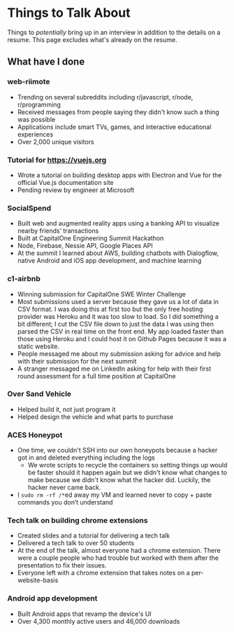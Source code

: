 # Things to Talk About

Things to _potentially_ bring up in an interview in addition to the details on a resume. This page excludes what's already on the resume.

## What have I done

### web-riimote

- Trending on several subreddits including r/javascript, r/node, r/programming
- Received messages from people saying they didn't know such a thing was possible
- Applications include smart TVs, games, and interactive educational experiences
- Over 2,000 unique visitors

### Tutorial for https://vuejs.org

- Wrote a tutorial on building desktop apps with Electron and Vue for the official Vue.js documentation site
- Pending review by engineer at Microsoft

### SocialSpend

- Built web and augmented reality apps using a banking API to visualize nearby friends’ transactions
- Built at CapitalOne Engineering Summit Hackathon
- Node, Firebase, Nessie API, Google Places API
- At the summit I learned about AWS, building chatbots with Dialogflow, native Android and iOS app development, and machine learning

### c1-airbnb

- Winning submission for CapitalOne SWE Winter Challenge
- Most submissions used a server because they gave us a lot of data in CSV format. I was doing this at first too but the only free hosting provider was Heroku and it was too slow to load. So I did something a bit different; I cut the CSV file down to just the data I was using then parsed the CSV in real time on the front end. My app loaded faster than those using Heroku and I could host it on Github Pages because it was a static website.
- People messaged me about my submission asking for advice and help with their submission for the next summit
- A stranger messaged me on LinkedIn asking for help with their first round assessment for a full time position at CapitalOne

### Over Sand Vehicle

- Helped build it, not just program it
- Helped design the vehicle and what parts to purchase

### ACES Honeypot

- One time, we couldn't SSH into our own honeypots because a hacker got in and deleted everything including the logs
  - We wrote scripts to recycle the containers so setting things up would be faster should it happen again but we didn't know what changes to make because we didn't know what the hacker did. Luckily, the hacker never came back.
- I `sudo rm -rf /*`ed away my VM and learned never to copy + paste commands you don’t understand

### Tech talk on building chrome extensions

- Created slides and a tutorial for delivering a tech talk
- Delivered a tech talk to over 50 students
- At the end of the talk, almost everyone had a chrome extension. There were a couple people who had trouble but worked with them after the presentation to fix their issues.
- Everyone left with a chrome extension that takes notes on a per-website-basis

### Android app development

- Built Android apps that revamp the device's UI
- Over 4,300 monthly active users and 46,000 downloads

